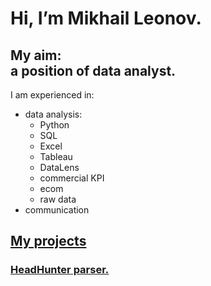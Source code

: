 # Hi, I’m Mikhail Leonov.

## My aim:<br>a position of data analyst.

I am experienced in:
- data analysis:
    * Python
    * SQL
    * Excel
    * Tableau
    * DataLens
    * commercial KPI
    * ecom
    * raw data
- communication

## <a href="https://github.com/ML-rus/ML_projects/">My projects</a>

### <a href="https://github.com/ML-rus/ML_projects/tree/main/HeadHunter">HeadHunter parser.</a>
